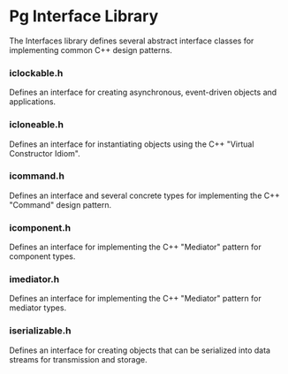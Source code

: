 # Pg Interface Library

The Interfaces library defines several abstract interface classes for implementing common C++ design patterns.

### iclockable.h 
Defines an interface for creating asynchronous, event-driven objects and applications.

### icloneable.h 
Defines an interface for instantiating objects using the C++ "Virtual Constructor Idiom".

### icommand.h 
Defines an interface and several concrete types for implementing the C++ "Command" design pattern.

### icomponent.h 
Defines an interface for implementing the C++ "Mediator" pattern for component types.

### imediator.h 
Defines an interface for implementing the C++ "Mediator" pattern for mediator types.

### iserializable.h 
Defines an interface for creating objects that can be serialized into data streams for transmission and storage.






